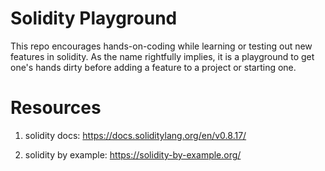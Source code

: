 # Solidity Playground

This repo encourages hands-on-coding while learning or testing out new features in solidity. As the name rightfully implies, it is a playground to get one's hands dirty before adding a feature to a project or starting one.

# Resources

1. solidity docs: https://docs.soliditylang.org/en/v0.8.17/

2. solidity by example: https://solidity-by-example.org/
